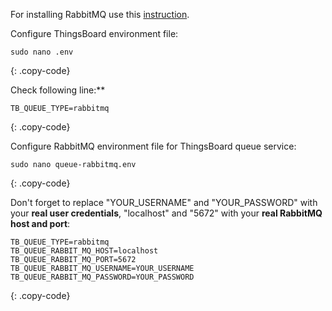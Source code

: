 For installing RabbitMQ use this [instruction](https://www.rabbitmq.com/install-debian.html).

Configure ThingsBoard environment file:

```text
sudo nano .env
```
{: .copy-code}

Check following line:**

```.env
TB_QUEUE_TYPE=rabbitmq
```
{: .copy-code}

Configure RabbitMQ environment file for ThingsBoard queue service:

```text
sudo nano queue-rabbitmq.env
```
{: .copy-code}

Don't forget to replace "YOUR_USERNAME" and "YOUR_PASSWORD" with your **real user credentials**, "localhost" and "5672" with your **real RabbitMQ host and port**:

```.env
TB_QUEUE_TYPE=rabbitmq
TB_QUEUE_RABBIT_MQ_HOST=localhost
TB_QUEUE_RABBIT_MQ_PORT=5672
TB_QUEUE_RABBIT_MQ_USERNAME=YOUR_USERNAME
TB_QUEUE_RABBIT_MQ_PASSWORD=YOUR_PASSWORD
```
{: .copy-code}
